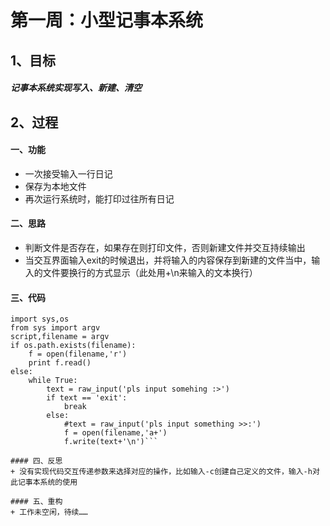 # 第一周：小型记事本系统

## 1、目标
##### 记事本系统实现写入、新建、清空

## 2、过程
#### 一、功能
+ 一次接受输入一行日记
+ 保存为本地文件
+ 再次运行系统时，能打印过往所有日记

#### 二、思路
+ 判断文件是否存在，如果存在则打印文件，否则新建文件并交互持续输出
+ 当交互界面输入exit的时候退出，并将输入的内容保存到新建的文件当中，输入的文件要换行的方式显示（此处用+\n来输入的文本换行）

#### 三、代码
```
import sys,os
from sys import argv
script,filename = argv
if os.path.exists(filename):
    f = open(filename,'r')
    print f.read()
else:
    while True:
        text = raw_input('pls input somehing :>')
        if text == 'exit':
            break
        else:
            #text = raw_input('pls input something >>:')
            f = open(filename,'a+')
            f.write(text+'\n')```
        
#### 四、反思
+ 没有实现代码交互传递参数来选择对应的操作，比如输入-c创建自己定义的文件，输入-h对此记事本系统的使用

#### 五、重构
+ 工作未空闲，待续……